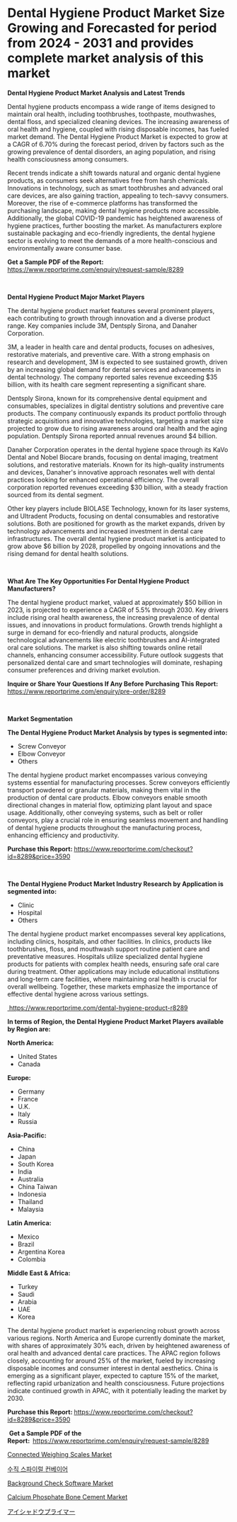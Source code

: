 <p><h1>Dental Hygiene Product Market Size Growing and Forecasted for period from 2024 - 2031 and provides complete market analysis of this market</h1></p><p><strong>Dental Hygiene Product Market Analysis and Latest Trends</strong></p>
<p><p>Dental hygiene products encompass a wide range of items designed to maintain oral health, including toothbrushes, toothpaste, mouthwashes, dental floss, and specialized cleaning devices. The increasing awareness of oral health and hygiene, coupled with rising disposable incomes, has fueled market demand. The Dental Hygiene Product Market is expected to grow at a CAGR of 6.70% during the forecast period, driven by factors such as the growing prevalence of dental disorders, an aging population, and rising health consciousness among consumers.</p><p>Recent trends indicate a shift towards natural and organic dental hygiene products, as consumers seek alternatives free from harsh chemicals. Innovations in technology, such as smart toothbrushes and advanced oral care devices, are also gaining traction, appealing to tech-savvy consumers. Moreover, the rise of e-commerce platforms has transformed the purchasing landscape, making dental hygiene products more accessible. Additionally, the global COVID-19 pandemic has heightened awareness of hygiene practices, further boosting the market. As manufacturers explore sustainable packaging and eco-friendly ingredients, the dental hygiene sector is evolving to meet the demands of a more health-conscious and environmentally aware consumer base.</p></p>
<p><strong>Get a Sample PDF of the Report:&nbsp;</strong> <a href="https://www.reportprime.com/enquiry/request-sample/8289">https://www.reportprime.com/enquiry/request-sample/8289</a></p>
<p>&nbsp;</p>
<p><strong>Dental Hygiene Product Major Market Players</strong></p>
<p><p>The dental hygiene product market features several prominent players, each contributing to growth through innovation and a diverse product range. Key companies include 3M, Dentsply Sirona, and Danaher Corporation.</p><p>3M, a leader in health care and dental products, focuses on adhesives, restorative materials, and preventive care. With a strong emphasis on research and development, 3M is expected to see sustained growth, driven by an increasing global demand for dental services and advancements in dental technology. The company reported sales revenue exceeding $35 billion, with its health care segment representing a significant share.</p><p>Dentsply Sirona, known for its comprehensive dental equipment and consumables, specializes in digital dentistry solutions and preventive care products. The company continuously expands its product portfolio through strategic acquisitions and innovative technologies, targeting a market size projected to grow due to rising awareness around oral health and the aging population. Dentsply Sirona reported annual revenues around $4 billion.</p><p>Danaher Corporation operates in the dental hygiene space through its KaVo Dental and Nobel Biocare brands, focusing on dental imaging, treatment solutions, and restorative materials. Known for its high-quality instruments and devices, Danaher's innovative approach resonates well with dental practices looking for enhanced operational efficiency. The overall corporation reported revenues exceeding $30 billion, with a steady fraction sourced from its dental segment.</p><p>Other key players include BIOLASE Technology, known for its laser systems, and Ultradent Products, focusing on dental consumables and restorative solutions. Both are positioned for growth as the market expands, driven by technology advancements and increased investment in dental care infrastructures. The overall dental hygiene product market is anticipated to grow above $6 billion by 2028, propelled by ongoing innovations and the rising demand for dental health solutions.</p></p>
<p>&nbsp;</p>
<p><strong>What Are The Key Opportunities For Dental Hygiene Product Manufacturers?</strong></p>
<p><p>The dental hygiene product market, valued at approximately $50 billion in 2023, is projected to experience a CAGR of 5.5% through 2030. Key drivers include rising oral health awareness, the increasing prevalence of dental issues, and innovations in product formulations. Growth trends highlight a surge in demand for eco-friendly and natural products, alongside technological advancements like electric toothbrushes and AI-integrated oral care solutions. The market is also shifting towards online retail channels, enhancing consumer accessibility. Future outlook suggests that personalized dental care and smart technologies will dominate, reshaping consumer preferences and driving market evolution.</p></p>
<p><strong>Inquire or Share Your Questions If Any Before Purchasing This Report:</strong> <a href="https://www.reportprime.com/enquiry/pre-order/8289">https://www.reportprime.com/enquiry/pre-order/8289</a></p>
<p>&nbsp;</p>
<p><strong>Market Segmentation</strong></p>
<p><strong>The Dental Hygiene Product Market Analysis by types is segmented into:</strong></p>
<p><ul><li>Screw Conveyor</li><li>Elbow Conveyor</li><li>Others</li></ul></p>
<p><p>The dental hygiene product market encompasses various conveying systems essential for manufacturing processes. Screw conveyors efficiently transport powdered or granular materials, making them vital in the production of dental care products. Elbow conveyors enable smooth directional changes in material flow, optimizing plant layout and space usage. Additionally, other conveying systems, such as belt or roller conveyors, play a crucial role in ensuring seamless movement and handling of dental hygiene products throughout the manufacturing process, enhancing efficiency and productivity.</p></p>
<p><strong>Purchase this Report:&nbsp;</strong><a href="https://www.reportprime.com/checkout?id=8289&price=3590">https://www.reportprime.com/checkout?id=8289&price=3590</a></p>
<p>&nbsp;</p>
<p><strong>The Dental Hygiene Product Market Industry Research by Application is segmented into:</strong></p>
<p><ul><li>Clinic</li><li>Hospital</li><li>Others</li></ul></p>
<p><p>The dental hygiene product market encompasses several key applications, including clinics, hospitals, and other facilities. In clinics, products like toothbrushes, floss, and mouthwash support routine patient care and preventative measures. Hospitals utilize specialized dental hygiene products for patients with complex health needs, ensuring safe oral care during treatment. Other applications may include educational institutions and long-term care facilities, where maintaining oral health is crucial for overall wellbeing. Together, these markets emphasize the importance of effective dental hygiene across various settings.</p></p>
<p><a href="https://www.reportprime.com/dental-hygiene-product-r8289">&nbsp;https://www.reportprime.com/dental-hygiene-product-r8289</a></p>
<p><strong>In terms of Region, the Dental Hygiene Product Market Players available by Region are:</strong></p>
<p>
    <p> <strong> North America: </strong>
        <ul>
            <li>United States</li>
            <li>Canada</li>
        </ul>
        </p> 
    <p> <strong> Europe: </strong>
        <ul>
            <li>Germany</li>
            <li>France</li>
            <li>U.K.</li>
            <li>Italy</li>
            <li>Russia</li>
        </ul>
        </p> 
    <p> <strong> Asia-Pacific: </strong>
        <ul>
            <li>China</li>
            <li>Japan</li>
            <li>South Korea</li>
            <li>India</li>
            <li>Australia</li>
            <li>China Taiwan</li>
            <li>Indonesia</li>
            <li>Thailand</li>
            <li>Malaysia</li>
        </ul>
        </p> 
    <p> <strong> Latin America: </strong>
        <ul>
            <li>Mexico</li>
            <li>Brazil</li>
            <li>Argentina Korea</li>
            <li>Colombia</li>
        </ul>
        </p> 
    <p> <strong> Middle East & Africa: </strong>
        <ul>
            <li>Turkey</li>
            <li>Saudi</li>
            <li>Arabia</li>
            <li>UAE</li>
            <li>Korea</li>
        </ul>
    </p>
    </p>
<p><p>The dental hygiene product market is experiencing robust growth across various regions. North America and Europe currently dominate the market, with shares of approximately 30% each, driven by heightened awareness of oral health and advanced dental care practices. The APAC region follows closely, accounting for around 25% of the market, fueled by increasing disposable incomes and consumer interest in dental aesthetics. China is emerging as a significant player, expected to capture 15% of the market, reflecting rapid urbanization and health consciousness. Future projections indicate continued growth in APAC, with it potentially leading the market by 2030.</p></p>
<p><strong>Purchase this Report: </strong><a href="https://www.reportprime.com/checkout?id=8289&price=3590">https://www.reportprime.com/checkout?id=8289&price=3590</a></p>
<p>&nbsp;<strong>Get a Sample PDF of the Report:&nbsp;&nbsp;</strong><a href="https://www.reportprime.com/enquiry/request-sample/8289">https://www.reportprime.com/enquiry/request-sample/8289</a></p>
<p><strong></strong></p>
<p><p><a href="https://github.com/JosephineMcguire65/Market-Research-Report-List-1/blob/main/connected-weighing-scales-market.md">Connected Weighing Scales Market</a></p><p><a href="https://medium.com/@daniamha96_85754/vertical-spiral-conveyors-market-%EC%9D%98-%EA%B8%80%EB%A1%9C%EB%B2%8C-%EC%8B%9C%EC%9E%A5-%EA%B0%9C%EC%9A%94%EB%8A%94-%EC%A0%84-%EC%84%B8%EA%B3%84-%EB%B0%8F-%EC%A3%BC%EC%9A%94-%EC%8B%9C%EC%9E%A5%EC%9D%98-%EC%82%B0%EC%97%85%EC%97%90-%EC%98%81%ED%96%A5%EC%9D%84-%EB%AF%B8%EC%B9%98%EB%8A%94-%EC%A3%BC%EC%9A%94-%ED%8A%B8%EB%A0%8C%EB%93%9C%EC%97%90-%EB%8C%80%ED%95%9C-%EB%8F%85%ED%8A%B9%ED%95%9C-%EA%B4%80%EC%A0%90%EC%9D%84-%EC%A0%9C%EA%B3%B5%ED%95%A9%EB%8B%88%EB%8B%A4-3fd81052655d">수직 스파이럴 컨베이어</a></p><p><a href="https://www.linkedin.com/pulse/charting-future-comprehensive-analysis-global-background-cuvgf?trackingId=5Bc%2B6F2ZS%2F6voq2%2Fj8Qeeg%3D%3D">Background Check Software Market</a></p><p><a href="https://github.com/FahadAhmed712/Market-Research-Report-List-1/blob/main/calcium-phosphate-bone-cement-market.md">Calcium Phosphate Bone Cement Market</a></p><p><a href="https://medium.com/@larrylemkert567/eyeshadow-primer-market-%E3%81%AE%E3%82%B0%E3%83%AD%E3%83%BC%E3%83%90%E3%83%AB%E5%B8%82%E5%A0%B4%E6%A6%82%E8%A6%81%E3%81%AF-%E4%B8%96%E7%95%8C%E3%81%8A%E3%82%88%E3%81%B3%E4%B8%BB%E8%A6%81%E5%B8%82%E5%A0%B4%E3%81%AB%E3%81%8A%E3%81%91%E3%82%8B%E6%A5%AD%E7%95%8C%E3%81%AB%E5%BD%B1%E9%9F%BF%E3%82%92%E4%B8%8E%E3%81%88%E3%82%8B%E4%B8%BB%E8%A6%81%E3%81%AA%E3%83%88%E3%83%AC%E3%83%B3%E3%83%89%E3%81%AB%E3%81%A4%E3%81%84%E3%81%A6-%E7%8B%AC%E8%87%AA%E3%81%AE%E8%A6%96%E7%82%B9%E3%82%92%E6%8F%90%E4%BE%9B%E3%81%97%E3%81%BE%E3%81%99-60fccc825119">アイシャドウプライマー</a></p></p>